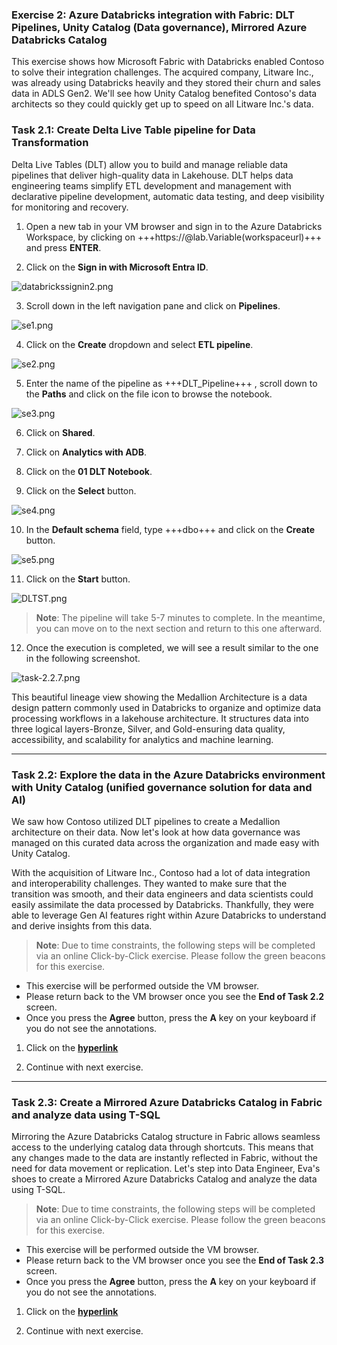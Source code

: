 
### Exercise 2: Azure Databricks integration with Fabric: DLT Pipelines, Unity Catalog (Data governance), Mirrored Azure Databricks Catalog
This exercise shows how Microsoft Fabric with Databricks enabled Contoso to solve their integration challenges. The acquired company, Litware Inc., was already using Databricks heavily and they stored their churn and sales data in ADLS Gen2. We'll see how Unity Catalog benefited Contoso's data architects so they could quickly get up to speed on all Litware Inc.'s data.

### Task 2.1: Create Delta Live Table pipeline for Data Transformation

Delta Live Tables (DLT) allow you to build and manage reliable data pipelines that deliver high-quality data in Lakehouse. DLT helps data engineering teams simplify ETL development and management with declarative pipeline development, automatic data testing, and deep visibility for monitoring and recovery.

1. Open a new tab in your VM browser and sign in to the Azure Databricks Workspace, by clicking on
+++https://@lab.Variable(workspaceurl)+++ and press **ENTER**.

2. Click on the **Sign in with Microsoft Entra ID**.

![databrickssignin2.png](media/databrickssignin2.png)

3. Scroll down in the left navigation pane and click on **Pipelines**.

![se1.png](media/se1.png)

4. Click on the **Create** dropdown and select **ETL pipeline**.

![se2.png](media/se2.png)

5. Enter the name of the pipeline as +++DLT_Pipeline+++ , scroll down to the **Paths** and click on the file icon to browse the notebook.

![se3.png](media/se3.png)

6. Click on **Shared**.

7. Click on **Analytics with ADB**.

8. Click on the **01 DLT Notebook**.

9. Click on the **Select** button.

![se4.png](media/se4.png)

10. In the **Default schema** field, type +++dbo+++ and click on the **Create** button.

![se5.png](media/se5.png)

<!-- 
>**Note**: Do not click on the **Start** button. Due to time constraints, We will not be executing this pipeline. -->

11. Click on the  **Start** button.

![DLTST.png](media/DLTST.png)

>**Note**: The pipeline will take 5-7 minutes to complete. In the meantime, you can move on to the next section and return to this one afterward.

12. Once the execution is completed, we will see a result similar to the one in the following screenshot.

![task-2.2.7.png](media/task-2.2.7.png)

This beautiful lineage view showing the Medallion Architecture is a data design pattern commonly used in Databricks to organize and optimize data processing workflows in a lakehouse architecture. It structures data into three logical layers-Bronze, Silver, and Gold-ensuring data quality, accessibility, and scalability for analytics and machine learning.

---

### Task 2.2: Explore the data in the Azure Databricks environment with Unity Catalog (unified governance solution for data and AI)

We saw how Contoso utilized DLT pipelines to create a Medallion architecture on their data. Now let's look at how data governance was managed on this curated data across the organization and made easy with Unity Catalog.
 
With the acquisition of Litware Inc., Contoso had a lot of data integration and interoperability challenges. They wanted to make sure that the transition was smooth, and their data engineers and data scientists could easily assimilate the data processed by Databricks. Thankfully, they were able to leverage Gen AI features right within Azure Databricks to understand and derive insights from this data.

>**Note**: Due to time constraints, the following steps will be completed via an online Click-by-Click exercise.
>Please follow the green beacons for this exercise.
- This exercise will be performed outside the VM browser.
- Please return back to the VM browser once you see the **End of Task 2.2** screen.
- Once you press the **Agree** button, press the **A** key on your keyboard if you do not see the annotations.

	
1. Click on the [**hyperlink**](https://regale.cloud/microsoft/play/3749/modern-analytics-with-microsoft-fabricam-copilot-and-azure-databricks-dream-lab-#/6/0)

2. Continue with next exercise.

---

### Task 2.3: Create a Mirrored Azure Databricks Catalog in Fabric and analyze data using T-SQL

Mirroring the Azure Databricks Catalog structure in Fabric allows seamless access to the underlying catalog data through shortcuts. This means that any changes made to the data are instantly reflected in Fabric, without the need for data movement or replication. Let's step into Data Engineer, Eva's shoes to create a Mirrored Azure Databricks Catalog and analyze the data using T-SQL. 

>**Note**: Due to time constraints, the following steps will be completed via an online Click-by-Click exercise.
>Please follow the green beacons for this exercise.
- This exercise will be performed outside the VM browser.
- Please return back to the VM browser once you see the **End of Task 2.3** screen.
- Once you press the **Agree** button, press the **A** key on your keyboard if you do not see the annotations.

	
1. Click on the [**hyperlink**](https://regale.cloud/microsoft/play/3781/modern-analytics-with-microsoft-fabrikam-copilot-and-azure-databricks-dream-lab-#/7/0)

2. Continue with next exercise.



<!-- 1. Navigate to the Microsoft Fabric tab on your browser (https://app.fabric.microsoft.com).

2. Click on your **Workspace**, and select **New item** from menu bar.

![Task-2.3_1 New.png](media/Task-2.3_1 New.png)

3. In the **New item** window, scroll down and click on **Mirrored Azure Databricks catalog (preview)**.

![Task-2.3_2New.png](media/Task-2.3_2New.png)

>**Note:** Wait for the screen to load.

4. **New source** window pops up, and click on **Create new connection** radio button.

![Task-2.3_3 New.png](media/Task-2.3_3 New.png)


5. In the screen below, we need to enter the connection details for the **Mirrored Azure Databricks catalog**.

6. In the URL field enter **https://adb-<MirroredworkspaceID>.azuredatabricks.net**

7. Now, select **Service principal** from 'Authentication kind' dropdown box, and enter the following details.

  - Tenant ID: ```MirroredTenantID```
  - Service principal client ID: ```MirroredSPclientID```
  - Service principal Key: ```MirroredSPkey```

8. Click on the **Connect** button.

![Task-2.3_7 New.png](media/Task-2.3_7 New.png)


9. Click on **Next** button.

![Task-2.3_7.1 New.png](media/Task-2.3_7.1 New.png)

10. In the **Choose data** screen, select the **Catalog name** from the dropdown box, and select the tables to be mirrored into Fabric, then select the checkbox **Automatically sync future catalog changes for the selected schema** to mirror future tables and click on **Next** button.

![Task-2.3_8 New.png](media/Task-2.3_8 New.png)

11. Enter the **Artifact name** for your mirrored Databricks Catalog and click on **Create** button.
![Task-2.3_9 New.png](media/Task-2.3_9 New.png)

12. Click on **Monitor catalog** button to track the mirroring status.

![Task-2.3_10.1 New.png](media/Task-2.3_10.1 New.png)

13. Click on the **View SQL endpoint** button. You can also select the tables to preview data.

![Task-2.3_10 New.png](media/Task-2.3_10 New.png)
14. Click on the **Table Schemas 'rag'** button. You can view the Mirrored Azure Databricks catalog tables data.
![Task-2.3_10New1.png](media/Task-2.3_10New1.png) -->
